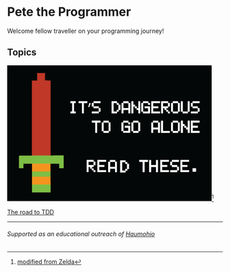 # Pete the Programmer

Welcome fellow traveller on your programming journey!


## Topics

![It’s dangerous to go alone! ~~Take this~~ Read these...](images/ItsDangerous.gif)[^1]

[The road to TDD](/road-to-tdd/)


---
###### Supported as an educational outreach of [Haumohio](http://haumohio.com)

[^1]: [modified from Zelda](https://en.wikipedia.org/wiki/It%27s_dangerous_to_go_alone!)
